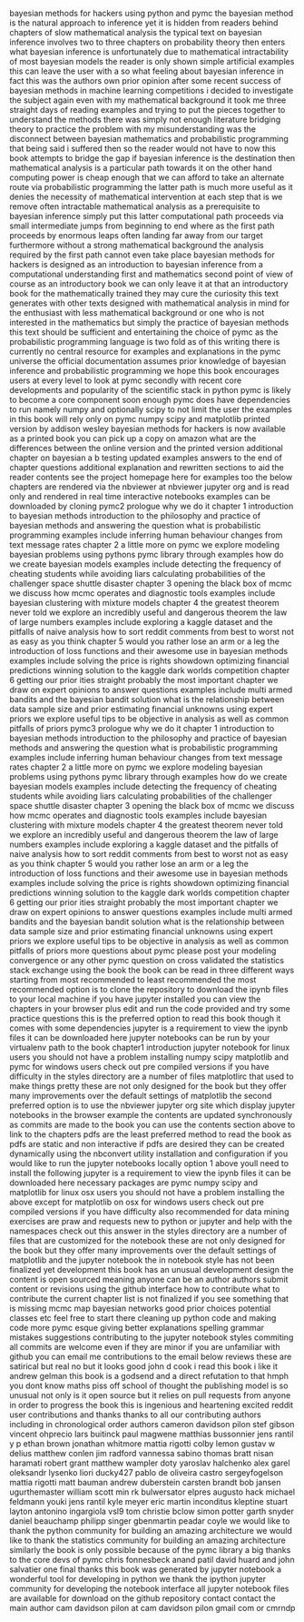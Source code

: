 bayesian methods for hackers using python and pymc the bayesian method is the natural approach to inference yet it is hidden from readers behind chapters of slow mathematical analysis the typical text on bayesian inference involves two to three chapters on probability theory then enters what bayesian inference is unfortunately due to mathematical intractability of most bayesian models the reader is only shown simple artificial examples this can leave the user with a so what feeling about bayesian inference in fact this was the authors own prior opinion after some recent success of bayesian methods in machine learning competitions i decided to investigate the subject again even with my mathematical background it took me three straight days of reading examples and trying to put the pieces together to understand the methods there was simply not enough literature bridging theory to practice the problem with my misunderstanding was the disconnect between bayesian mathematics and probabilistic programming that being said i suffered then so the reader would not have to now this book attempts to bridge the gap if bayesian inference is the destination then mathematical analysis is a particular path towards it on the other hand computing power is cheap enough that we can afford to take an alternate route via probabilistic programming the latter path is much more useful as it denies the necessity of mathematical intervention at each step that is we remove often intractable mathematical analysis as a prerequisite to bayesian inference simply put this latter computational path proceeds via small intermediate jumps from beginning to end where as the first path proceeds by enormous leaps often landing far away from our target furthermore without a strong mathematical background the analysis required by the first path cannot even take place bayesian methods for hackers is designed as an introduction to bayesian inference from a computational understanding first and mathematics second point of view of course as an introductory book we can only leave it at that an introductory book for the mathematically trained they may cure the curiosity this text generates with other texts designed with mathematical analysis in mind for the enthusiast with less mathematical background or one who is not interested in the mathematics but simply the practice of bayesian methods this text should be sufficient and entertaining the choice of pymc as the probabilistic programming language is two fold as of this writing there is currently no central resource for examples and explanations in the pymc universe the official documentation assumes prior knowledge of bayesian inference and probabilistic programming we hope this book encourages users at every level to look at pymc secondly with recent core developments and popularity of the scientific stack in python pymc is likely to become a core component soon enough pymc does have dependencies to run namely numpy and optionally scipy to not limit the user the examples in this book will rely only on pymc numpy scipy and matplotlib printed version by addison wesley bayesian methods for hackers is now available as a printed book you can pick up a copy on amazon what are the differences between the online version and the printed version additional chapter on bayesian a b testing updated examples answers to the end of chapter questions additional explanation and rewritten sections to aid the reader contents see the project homepage here for examples too the below chapters are rendered via the nbviewer at nbviewer jupyter org and is read only and rendered in real time interactive notebooks examples can be downloaded by cloning pymc2 prologue why we do it chapter 1 introduction to bayesian methods introduction to the philosophy and practice of bayesian methods and answering the question what is probabilistic programming examples include inferring human behaviour changes from text message rates chapter 2 a little more on pymc we explore modeling bayesian problems using pythons pymc library through examples how do we create bayesian models examples include detecting the frequency of cheating students while avoiding liars calculating probabilities of the challenger space shuttle disaster chapter 3 opening the black box of mcmc we discuss how mcmc operates and diagnostic tools examples include bayesian clustering with mixture models chapter 4 the greatest theorem never told we explore an incredibly useful and dangerous theorem the law of large numbers examples include exploring a kaggle dataset and the pitfalls of naive analysis how to sort reddit comments from best to worst not as easy as you think chapter 5 would you rather lose an arm or a leg the introduction of loss functions and their awesome use in bayesian methods examples include solving the price is rights showdown optimizing financial predictions winning solution to the kaggle dark worlds competition chapter 6 getting our prior ities straight probably the most important chapter we draw on expert opinions to answer questions examples include multi armed bandits and the bayesian bandit solution what is the relationship between data sample size and prior estimating financial unknowns using expert priors we explore useful tips to be objective in analysis as well as common pitfalls of priors pymc3 prologue why we do it chapter 1 introduction to bayesian methods introduction to the philosophy and practice of bayesian methods and answering the question what is probabilistic programming examples include inferring human behaviour changes from text message rates chapter 2 a little more on pymc we explore modeling bayesian problems using pythons pymc library through examples how do we create bayesian models examples include detecting the frequency of cheating students while avoiding liars calculating probabilities of the challenger space shuttle disaster chapter 3 opening the black box of mcmc we discuss how mcmc operates and diagnostic tools examples include bayesian clustering with mixture models chapter 4 the greatest theorem never told we explore an incredibly useful and dangerous theorem the law of large numbers examples include exploring a kaggle dataset and the pitfalls of naive analysis how to sort reddit comments from best to worst not as easy as you think chapter 5 would you rather lose an arm or a leg the introduction of loss functions and their awesome use in bayesian methods examples include solving the price is rights showdown optimizing financial predictions winning solution to the kaggle dark worlds competition chapter 6 getting our prior ities straight probably the most important chapter we draw on expert opinions to answer questions examples include multi armed bandits and the bayesian bandit solution what is the relationship between data sample size and prior estimating financial unknowns using expert priors we explore useful tips to be objective in analysis as well as common pitfalls of priors more questions about pymc please post your modeling convergence or any other pymc question on cross validated the statistics stack exchange using the book the book can be read in three different ways starting from most recommended to least recommended the most recommended option is to clone the repository to download the ipynb files to your local machine if you have jupyter installed you can view the chapters in your browser plus edit and run the code provided and try some practice questions this is the preferred option to read this book though it comes with some dependencies jupyter is a requirement to view the ipynb files it can be downloaded here jupyter notebooks can be run by your virtualenv path to the book chapter1 introduction jupyter notebook for linux users you should not have a problem installing numpy scipy matplotlib and pymc for windows users check out pre compiled versions if you have difficulty in the styles directory are a number of files matplotlirc that used to make things pretty these are not only designed for the book but they offer many improvements over the default settings of matplotlib the second preferred option is to use the nbviewer jupyter org site which display jupyter notebooks in the browser example the contents are updated synchronously as commits are made to the book you can use the contents section above to link to the chapters pdfs are the least preferred method to read the book as pdfs are static and non interactive if pdfs are desired they can be created dynamically using the nbconvert utility installation and configuration if you would like to run the jupyter notebooks locally option 1 above youll need to install the following jupyter is a requirement to view the ipynb files it can be downloaded here necessary packages are pymc numpy scipy and matplotlib for linux osx users you should not have a problem installing the above except for matplotlib on osx for windows users check out pre compiled versions if you have difficulty also recommended for data mining exercises are praw and requests new to python or jupyter and help with the namespaces check out this answer in the styles directory are a number of files that are customized for the notebook these are not only designed for the book but they offer many improvements over the default settings of matplotlib and the jupyter notebook the in notebook style has not been finalized yet development this book has an unusual development design the content is open sourced meaning anyone can be an author authors submit content or revisions using the github interface how to contribute what to contribute the current chapter list is not finalized if you see something that is missing mcmc map bayesian networks good prior choices potential classes etc feel free to start there cleaning up python code and making code more pymc esque giving better explanations spelling grammar mistakes suggestions contributing to the jupyter notebook styles commiting all commits are welcome even if they are minor if you are unfamiliar with github you can email me contributions to the email below reviews these are satirical but real no but it looks good john d cook i read this book i like it andrew gelman this book is a godsend and a direct refutation to that hmph you dont know maths piss off school of thought the publishing model is so unusual not only is it open source but it relies on pull requests from anyone in order to progress the book this is ingenious and heartening excited reddit user contributions and thanks thanks to all our contributing authors including in chronological order authors cameron davidson pilon stef gibson vincent ohprecio lars buitinck paul magwene matthias bussonnier jens rantil y p ethan brown jonathan whitmore mattia rigotti colby lemon gustav w delius matthew conlen jim radford vannessa sabino thomas bratt nisan haramati robert grant matthew wampler doty yaroslav halchenko alex garel oleksandr lysenko liori ducky427 pablo de oliveira castro sergeyfogelson mattia rigotti matt bauman andrew duberstein carsten brandt bob jansen ugurthemaster william scott min rk bulwersator elpres augusto hack michael feldmann youki jens rantil kyle meyer eric martin inconditus kleptine stuart layton antonino ingargiola vsl9 tom christie bclow simon potter garth snyder daniel beauchamp philipp singer gbenmartin peadar coyle we would like to thank the python community for building an amazing architecture we would like to thank the statistics community for building an amazing architecture similarly the book is only possible because of the pymc library a big thanks to the core devs of pymc chris fonnesbeck anand patil david huard and john salvatier one final thanks this book was generated by jupyter notebook a wonderful tool for developing in python we thank the ipython jupyter community for developing the notebook interface all jupyter notebook files are available for download on the github repository contact contact the main author cam davidson pilon at cam davidson pilon gmail com or cmrndp